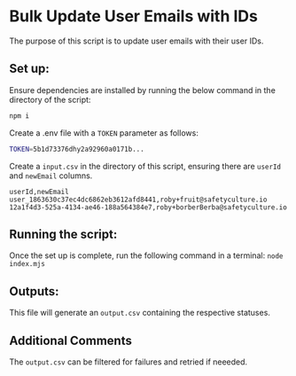 # Bulk Update User Emails with IDs

The purpose of this script is to update user emails with their user IDs.

## Set up:

Ensure dependencies are installed by running the below command in the directory of the script:

```bash
npm i
```

Create a .env file with a `TOKEN` parameter as follows:

```bash
TOKEN=5b1d73376dhy2a92960a0171b...
```

Create a `input.csv` in the directory of this script, ensuring there are `userId` and `newEmail` columns.

```csv
userId,newEmail
user_1863630c37ec4dc6862eb3612afd8441,roby+fruit@safetyculture.io
12a1f4d3-525a-4134-ae46-188a564384e7,roby+borberBerba@safetyculture.io
```

## Running the script:

Once the set up is complete, run the following command in a terminal:
`node index.mjs`

## Outputs:

This file will generate an `output.csv` containing the respective statuses.

## Additional Comments

The `output.csv` can be filtered for failures and retried if neeeded.